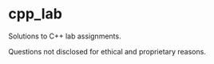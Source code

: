 # cpp_lab

Solutions to C++ lab assignments.

Questions not disclosed for ethical and proprietary reasons. 

